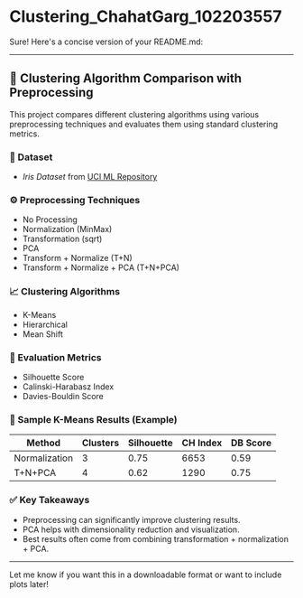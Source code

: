 # Clustering_ChahatGarg_102203557

Sure! Here's a concise version of your README.md:

---

## 🧠 Clustering Algorithm Comparison with Preprocessing

This project compares different clustering algorithms using various preprocessing techniques and evaluates them using standard clustering metrics.

### 📌 Dataset
- *Iris Dataset* from [UCI ML Repository](https://archive.ics.uci.edu/ml/datasets/iris)

### ⚙ Preprocessing Techniques
- No Processing  
- Normalization (MinMax)  
- Transformation (sqrt)  
- PCA  
- Transform + Normalize (T+N)  
- Transform + Normalize + PCA (T+N+PCA)

### 📈 Clustering Algorithms
- K-Means  
- Hierarchical  
- Mean Shift

### 📏 Evaluation Metrics
- Silhouette Score  
- Calinski-Harabasz Index  
- Davies-Bouldin Score

### 🧪 Sample K-Means Results (Example)

| Method       | Clusters | Silhouette | CH Index | DB Score |
|--------------|----------|------------|----------|----------|
| Normalization| 3        | 0.75       | 6653     | 0.59     |
| T+N+PCA      | 4        | 0.62       | 1290     | 0.75     |

### ✅ Key Takeaways
- Preprocessing can significantly improve clustering results.
- PCA helps with dimensionality reduction and visualization.
- Best results often come from combining transformation + normalization + PCA.

---

Let me know if you want this in a downloadable format or want to include plots later!
